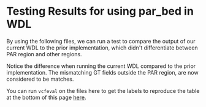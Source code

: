 # Testing Results for using par_bed in WDL

By using the following files, we can run a test to compare the output of our current WDL to the prior implementation, which didn't differentiate between PAR region and other regions.

Notice the difference when running the current WDL compared to the prior implementation. The mismatching GT fields outside the PAR region, are now considered to be matches.

You can run `vcfeval` on the files here to get the labels to reproduce the table at the bottom of this page [here](../SimpleBenchmark_README.md/).
